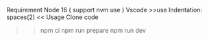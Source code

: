 Requirement
  Node 16 ( support nvm use )
  Vscode >>use Indentation: spaces(2) <<
Usage
  Clone code
  >> npm ci
  >> npm run prepare
  >> npm run dev